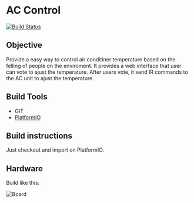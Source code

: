 # AC Control

[![Build Status](https://travis-ci.org/ciandt-dev/garage-kelvin-celsius.svg?branch=master)](https://travis-ci.org/ciandt-dev/garage-kelvin-celsius)

## Objective

Provide a easy way to control air conditiner temperature based on the felling of people on the enviroment. It provides a web interface that user can vote to ajust the temperature.
After users vote, it send IR commands to the AC unit to ajust the temperature.


## Build Tools

- GIT
- [PlatformIO](http://platformio.org/)

## Build instructions

Just checkout and import on PlatformIO. 

## Hardware

Build like this: 

![Board](https://raw.githubusercontent.com/ciandt-dev/garage-kelvin-celsius/master/doc/images/board-v1.png)
